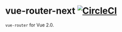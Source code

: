 # vue-router-next [![CircleCI](https://img.shields.io/circleci/project/vuejs/vue-router/next.svg?maxAge=2592000)](https://circleci.com/gh/vuejs/vue-router/tree/next)

`vue-router` for Vue 2.0.
